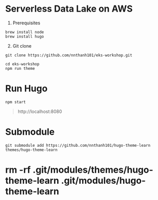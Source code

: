 # Serverless Data Lake on AWS

1. Prerequisites

```
brew install node
brew install hugo
```

2. Git clone

```
git clone https://github.com/nnthanh101/eks-workshop.git

cd eks-workshop
npm run theme
```

# Run Hugo

```
npm start
```

> http://localhost:8080

# Submodule

```
git submodule add https://github.com/nnthanh101/hugo-theme-learn themes/hugo-theme-learn
```

# rm -rf .git/modules/themes/hugo-theme-learn .git/modules/hugo-theme-learn